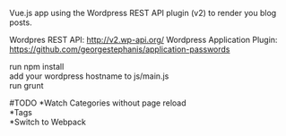 Vue.js app using the Wordpress REST API plugin (v2) to render you blog posts.

Wordpres REST API: http://v2.wp-api.org/
Wordpress Application Plugin: https://github.com/georgestephanis/application-passwords

run npm install    
add your wordpress hostname to js/main.js  
run grunt 

#TODO
*Watch Categories without page reload  
*Tags  
*Switch to Webpack  


